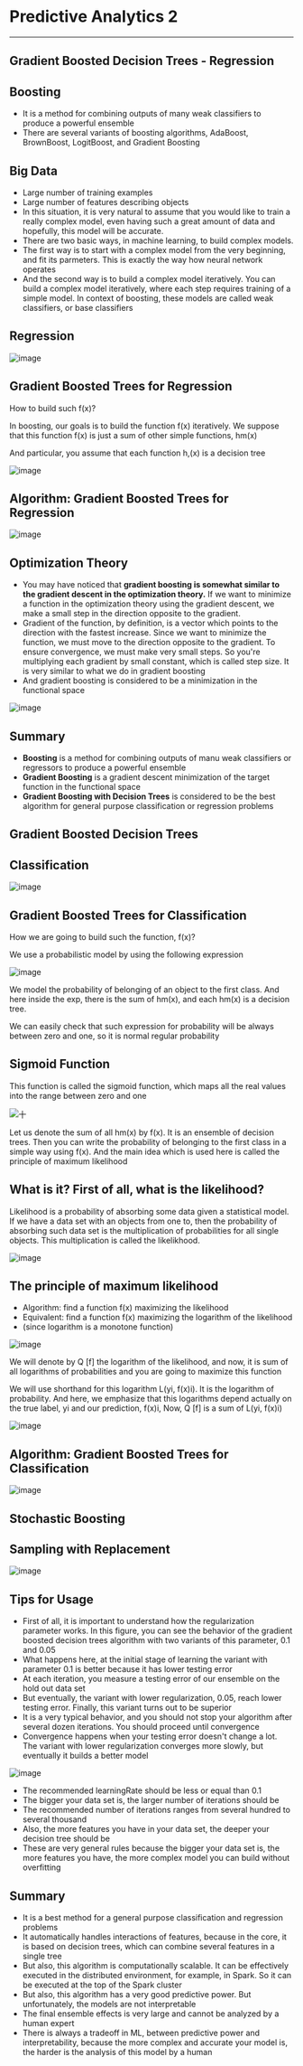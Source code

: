 # Predictive Analytics 2

---

## Gradient Boosted Decision Trees - Regression

## Boosting

- It is a method for combining outputs of many weak classifiers to produce a powerful ensemble
- There are several variants of boosting algorithms, AdaBoost, BrownBoost, LogitBoost, and Gradient Boosting

## Big Data

- Large number of training examples
- Large number of features describing objects
- In this situation, it is very natural to assume that you would like to train a really complex model, even having such a great amount of data and hopefully, this model will be accurate.
- There are two basic ways, in machine learning, to build complex models.
- The first way is to start with a complex model from the very beginning, and fit its parmeters. This is exactly the way how neural network operates
- And the second way is to build a complex model iteratively. You can build a complex model iteratively, where each step requires training of a simple model. In context of boosting, these models are called weak classifiers, or base classifiers

## Regression

![image](media/Predictive-Analytics-2-image1.jpeg)

## Gradient Boosted Trees for Regression

How to build such f(x)?

In boosting, our goals is to build the function f(x) iteratively. We suppose that this function f(x) is just a sum of other simple functions, hm(x)

And particular, you assume that each function h,(x) is a decision tree

![image](media/Predictive-Analytics-2-image2.jpg)

## Algorithm: Gradient Boosted Trees for Regression

![image](media/Predictive-Analytics-2-image3.jpg)

## Optimization Theory

- You may have noticed that **gradient boosting is somewhat similar to the gradient descent in the optimization theory.** If we want to minimize a function in the optimization theory using the gradient descent, we make a small step in the direction opposite to the gradient.
- Gradient of the function, by definition, is a vector which points to the direction with the fastest increase. Since we want to minimize the function, we must move to the direction opposite to the gradient. To ensure convergence, we must make very small steps. So you're multiplying each gradient by small constant, which is called step size. It is very similar to what we do in gradient boosting
- And gradient boosting is considered to be a minimization in the functional space

![image](media/Predictive-Analytics-2-image4.jpeg)

## Summary

- **Boosting** is a method for combining outputs of manu weak classifiers or regressors to produce a powerful ensemble
- **Gradient Boosting** is a gradient descent minimization of the target function in the functional space
- **Gradient Boosting with Decision Trees** is considered to be the best algorithm for general purpose classification or regression problems

## Gradient Boosted Decision Trees

## Classification

![image](media/Predictive-Analytics-2-image5.jpeg)

## Gradient Boosted Trees for Classification

How we are going to build such the function, f(x)?

We use a probabilistic model by using the following expression

![image](media/Predictive-Analytics-2-image6.jpg)

We model the probability of belonging of an object to the first class. And here inside the exp, there is the sum of hm(x), and each hm(x) is a decision tree.

We can easily check that such expression for probability will be always between zero and one, so it is normal regular probability

## Sigmoid Function

This function is called the sigmoid function, which maps all the real values into the range between zero and one

![十 ](media/Predictive-Analytics-2-image7.jpg)

Let us denote the sum of all hm(x) by f(x). It is an ensemble of decision trees. Then you can write the probability of belonging to the first class in a simple way using f(x). And the main idea which is used here is called the principle of maximum likelihood

## What is it? First of all, what is the likelihood?

Likelihood is a probability of absorbing some data given a statistical model. If we have a data set with an objects from one to, then the probability of absorbing such data set is the multiplication of probabilities for all single objects. This multiplication is called the likelikhood.

![image](media/Predictive-Analytics-2-image8.jpg)

## The principle of maximum likelihood

- Algorithm: find a function f(x) maximizing the likelihood
- Equivalent: find a function f(x) maximizing the logarithm of the likelihood
- (since logarithm is a monotone function)

![image](media/Predictive-Analytics-2-image9.jpg)

We will denote by Q [f] the logarithm of the likelihood, and now, it is sum of all logarithms of probabilities and you are going to maximize this function

We will use shorthand for this logarithm L(yi, f(x)i). It is the logarithm of probability. And here, we emphasize that this logarithms depend actually on the true label, yi and our prediction, f(x)i, Now, Q [f] is a sum of L(yi, f(x)i)

![image](media/Predictive-Analytics-2-image10.jpg)

## Algorithm: Gradient Boosted Trees for Classification

![image](media/Predictive-Analytics-2-image11.jpg)

## Stochastic Boosting

## Sampling with Replacement

![image](media/Predictive-Analytics-2-image12.jpg)

## Tips for Usage

- First of all, it is important to understand how the regularization parameter works. In this figure, you can see the behavior of the gradient boosted decision trees algorithm with two variants of this parameter, 0.1 and 0.05
- What happens here, at the initial stage of learning the variant with parameter 0.1 is better because it has lower testing error
- At each iteration, you measure a testing error of our ensemble on the hold out data set
- But eventually, the variant with lower regularization, 0.05, reach lower testing error. Finally, this variant turns out to be superior
- It is a very typical behavior, and you should not stop your algorithm after several dozen iterations. You should proceed until convergence
- Convergence happens when your testing error doesn't change a lot. The variant with lower regularization converges more slowly, but eventually it builds a better model

![image](media/Predictive-Analytics-2-image13.jpg)

- The recommended learningRate should be less or equal than 0.1
- The bigger your data set is, the larger number of iterations should be
- The recommended number of iterations ranges from several hundred to several thousand
- Also, the more features you have in your data set, the deeper your decision tree should be
- These are very general rules because the bigger your data set is, the more features you have, the more complex model you can build without overfitting

## Summary

- It is a best method for a general purpose classification and regression problems
- It automatically handles interactions of features, because in the core, it is based on decision trees, which can combine several features in a single tree
- But also, this algorithm is computationally scalable. It can be effectively executed in the distributed environment, for example, in Spark. So it can be executed at the top of the Spark cluster
- But also, this algorithm has a very good predictive power. But unfortunately, the models are not interpretable
- The final ensemble effects is very large and cannot be analyzed by a human expert
- There is always a tradeoff in ML, between predictive power and interpretability, because the more complex and accurate your model is, the harder is the analysis of this model by a human
